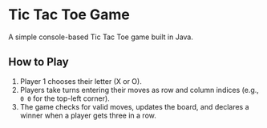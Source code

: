 # Tic Tac Toe Game

A simple console-based Tic Tac Toe game built in Java.

## How to Play

1. Player 1 chooses their letter (X or O).
2. Players take turns entering their moves as row and column indices (e.g., `0 0` for the top-left corner).
3. The game checks for valid moves, updates the board, and declares a winner when a player gets three in a row.

